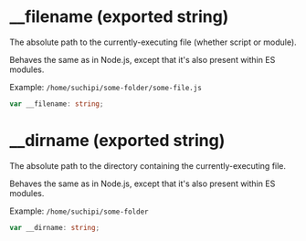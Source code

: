 <!-- INPUT:
/**
 * The absolute path to the currently-executing file (whether script or module).
 *
 * Behaves the same as in Node.js, except that it's also present within ES
 * modules.
 *
 * Example: `/home/suchipi/some-folder/some-file.js`
 */
export var __filename: string;

/**
 * The absolute path to the directory containing the currently-executing file.
 *
 * Behaves the same as in Node.js, except that it's also present within ES
 * modules.
 *
 * Example: `/home/suchipi/some-folder`
 */
export var __dirname: string;

-->
# \_\_filename (exported string)

The absolute path to the currently-executing file (whether script or module).

Behaves the same as in Node.js, except that it's also present within ES
modules.

Example: `/home/suchipi/some-folder/some-file.js`

```ts
var __filename: string;
```

# \_\_dirname (exported string)

The absolute path to the directory containing the currently-executing file.

Behaves the same as in Node.js, except that it's also present within ES
modules.

Example: `/home/suchipi/some-folder`

```ts
var __dirname: string;
```

<!-- OUTPUT.frontmatter:
null
-->
<!-- OUTPUT.warnings:
[]
-->
